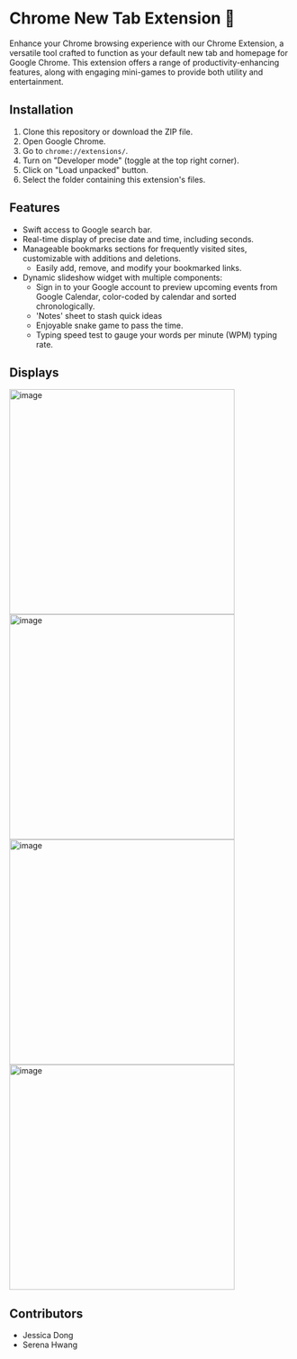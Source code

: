 # Chrome New Tab Extension 🧸
Enhance your Chrome browsing experience with our Chrome Extension, a versatile tool crafted to function as your default new tab and homepage for Google Chrome. This extension offers a range of productivity-enhancing features, along with engaging mini-games to provide both utility and entertainment.

## Installation
1. Clone this repository or download the ZIP file.
2. Open Google Chrome.
3. Go to `chrome://extensions/`.
4. Turn on "Developer mode" (toggle at the top right corner).
5. Click on "Load unpacked" button.
6. Select the folder containing this extension's files.

## Features
- Swift access to Google search bar.
- Real-time display of precise date and time, including seconds.
- Manageable bookmarks sections for frequently visited sites, customizable with additions and deletions.
  - Easily add, remove, and modify your bookmarked links.
- Dynamic slideshow widget with multiple components:
  - Sign in to your Google account to preview upcoming events from Google Calendar, color-coded by calendar and sorted chronologically.
  - 'Notes' sheet to stash quick ideas
  - Enjoyable snake game to pass the time.
  - Typing speed test to gauge your words per minute (WPM) typing rate.
 
## Displays
<img width="400" alt="image" src="https://github.com/jessicayd/chrome-extension/assets/105768635/6f92f7a1-b012-4579-a2ad-e597e2631c4d">
<img width="400" alt="image" src="https://github.com/jessicayd/chrome-extension/assets/105768635/3c327f22-6aaf-4b7b-b0f3-d17d749bc0bf">
<img width="400" alt="image" src="https://github.com/jessicayd/chrome-extension/assets/105768635/b8ad3c11-366f-465b-8265-02fd18163020">
<img width="400" alt="image" src="https://github.com/jessicayd/chrome-extension/assets/105768635/bee7ff12-e1ab-4933-8e5d-10ddda0ad178">

## Contributors
- Jessica Dong
- Serena Hwang
